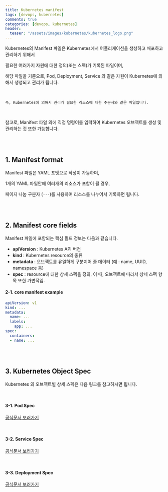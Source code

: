 ```yaml
---
title: Kubernetes manifest
tags: [devops, kubernetes]
comments: true
categories: [devops, kubernetes]
header:
  teaser: "/assets/images/kubernetes/kubernetes_logo.png"
---
```


Kubernetes의 Manifest 파일은 Kubernetes에서 어플리케이션을 생성하고 배포하고 관리하기 위해서 <br/>

필요한 여러가지 자원에 대한 정의(또는 스펙)가 기록된 파일이며,<br/>

해당 파일을 기준으로, Pod, Deployment, Service 와 같은 자원이 Kubernetes에 의해서 생성되고 관리가 됩니다.<br/>

<br/>

`즉, Kubernetes에 의해서 관리가 필요한 리소스에 대한 주문서와 같은 파일입니다.`

<br/>

참고로, Manifest 파일 외에 직접 명령어를 입력하여 Kubernetes 오브젝트를 생성 및 관리하는 것 또한 가능합니다.

<br/>

<br/>

## 1. Manifest format

Manifest 파일은 YAML 포멧으로 작성이 가능하며,

1개의 YAML 파일안에 여러개의 리소스가 포함이 될 경우,

페이지 나눔 구분자 (`---`)를 사용하여 리소스를 나누어서 기록하면 됩니다.

<br/>

<br/>

## 2. Manifest core fields

Manifest 파일에 포함되는 핵심 필드 정보는 다음과 같습니다.

* **apiVersion** : Kubernetes API 버전
* **kind** : Kubernetes resource의 종류
* **metadata** : 오브젝트를 유일하게 구분지어 줄 데이터 (예 : name, UUID, namespace 등)
* **spec** : resource에 대한 상세 스펙을 정의, 이 때, 오브젝트에 따라서 상세 스펙 항목 또한 가변적임.



#### 2-1. core manifest example

```yaml
apiVersion: v1
kind: ...
metadata:
  name: ...
  labels:
    app: ...
spec:
  containers:
  - name: ...
```



<br/>

<br/>

## 3. Kubernetes Object Spec

Kubernetes 의 오브젝트별 상세 스펙은 다음 링크를 참고하시면 됩니다.

<br/>

#### 3-1. Pod Spec

[공식문서 보러가기](https://kubernetes.io/docs/reference/generated/kubernetes-api/v1.18/#podspec-v1-core)

<br/>

#### 3-2. Service Spec

[공식문서 보러가기](https://kubernetes.io/docs/reference/generated/kubernetes-api/v1.18/#service-v1-core)

<br/>

#### 3-3. Deployment Spec

[공식문서 보러가기](https://kubernetes.io/docs/reference/generated/kubernetes-api/v1.18/#deployment-v1-apps)

<br/>